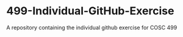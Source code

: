 # 499-Individual-GitHub-Exercise
A repository containing the individual github exercise for COSC 499
